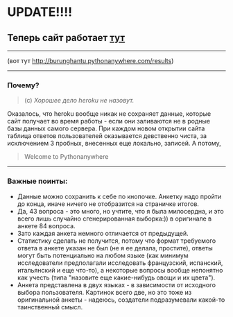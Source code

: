 # UPDATE!!!!
## Теперь сайт работает [тут](http://burunghantu.pythonanywhere.com/results)
****
(вот тут http://burunghantu.pythonanywhere.com/results)
***
### Почему?
> (с) *Хорошее дело heroku не назовут.*


Оказалось, что heroku вообще никак не сохраняет данные, которые сайт получает во время работы - если они заливаются не в родные базы данных самого сервера. При каждом новом открытии сайта таблица ответов пользователей оказывается девственно чиста, за исключением 3 пробных, внесенных еще локально, записей.
А потому, 


> Welcome to Pythonanywhere
****
### Важные поинты:
- Данные можно сохранить к себе по кнопочке. Анкетку надо пройти до конца, иначе ничего не отобразится на страничке итогов. 
- Да, 43 вопроса - это много, но учтите, что я была милосердна, и это всего лишь случайно сгенерированная выборка:)) в оригинале в анкете 84 вопроса. 
- Зато каждая анкета немного отличается от предыдущей. 
- Статистику сделать не получится, потому что формат требуемого ответа в анкете указан не был (не я ее делала, простите), ответы могут быть потенциально на любом языке (как минимум исследователи предполагали исследовать французский, испанский, итальянский и еще что-то), а некоторые вопросы вообще непонятно как учесть (типа "назовите еще какие-нибудь овощи и их цвета"). 
- Анкета представлена в двух языках - в зависимости от исходного выбора пользователя. Картинок всего две, но это тоже из оригинальной анкеты - надеюсь, создатели подразумевали какой-то таинственный смысл.
